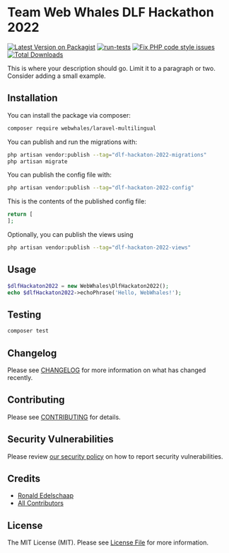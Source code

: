 # Team Web Whales DLF Hackathon 2022

[![Latest Version on Packagist](https://img.shields.io/packagist/v/webwhales/dlf-hackaton-2022.svg?style=flat-square)](https://packagist.org/packages/webwhales/dlf-hackaton-2022)
[![run-tests](https://github.com/WebWhales/dlf-hackaton-2022/actions/workflows/run-tests.yml/badge.svg?branch=master)](https://github.com/WebWhales/dlf-hackaton-2022/actions/workflows/run-tests.yml)
[![Fix PHP code style issues](https://github.com/WebWhales/dlf-hackaton-2022/actions/workflows/fix-php-code-style-issues.yml/badge.svg)](https://github.com/WebWhales/dlf-hackaton-2022/actions/workflows/fix-php-code-style-issues.yml)
[![Total Downloads](https://img.shields.io/packagist/dt/webwhales/dlf-hackaton-2022.svg?style=flat-square)](https://packagist.org/packages/webwhales/dlf-hackaton-2022)

This is where your description should go. Limit it to a paragraph or two. Consider adding a small example.

## Installation

You can install the package via composer:

```bash
composer require webwhales/laravel-multilingual
```

You can publish and run the migrations with:

```bash
php artisan vendor:publish --tag="dlf-hackaton-2022-migrations"
php artisan migrate
```

You can publish the config file with:

```bash
php artisan vendor:publish --tag="dlf-hackaton-2022-config"
```

This is the contents of the published config file:

```php
return [
];
```

Optionally, you can publish the views using

```bash
php artisan vendor:publish --tag="dlf-hackaton-2022-views"
```

## Usage

```php
$dlfHackaton2022 = new WebWhales\DlfHackaton2022();
echo $dlfHackaton2022->echoPhrase('Hello, WebWhales!');
```

## Testing

```bash
composer test
```

## Changelog

Please see [CHANGELOG](CHANGELOG.md) for more information on what has changed recently.

## Contributing

Please see [CONTRIBUTING](CONTRIBUTING.md) for details.

## Security Vulnerabilities

Please review [our security policy](../../security/policy) on how to report security vulnerabilities.

## Credits

- [Ronald Edelschaap](https://github.com/redelschaap)
- [All Contributors](../../contributors)

## License

The MIT License (MIT). Please see [License File](LICENSE.md) for more information.
